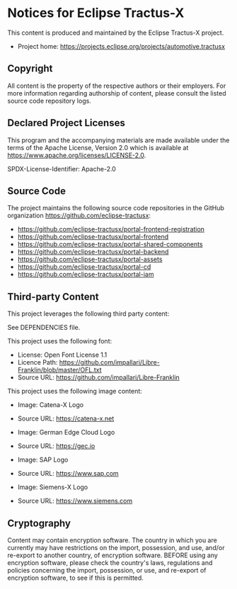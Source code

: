 # Notices for Eclipse Tractus-X

This content is produced and maintained by the Eclipse Tractus-X project.

- Project home: https://projects.eclipse.org/projects/automotive.tractusx

## Copyright

All content is the property of the respective authors or their employers. For
more information regarding authorship of content, please consult the listed
source code repository logs.

## Declared Project Licenses

This program and the accompanying materials are made available under the terms
of the Apache License, Version 2.0 which is available at
https://www.apache.org/licenses/LICENSE-2.0.

SPDX-License-Identifier: Apache-2.0

## Source Code

The project maintains the following source code repositories in the GitHub organization https://github.com/eclipse-tractusx:

- https://github.com/eclipse-tractusx/portal-frontend-registration
- https://github.com/eclipse-tractusx/portal-frontend
- https://github.com/eclipse-tractusx/portal-shared-components
- https://github.com/eclipse-tractusx/portal-backend
- https://github.com/eclipse-tractusx/portal-assets
- https://github.com/eclipse-tractusx/portal-cd
- https://github.com/eclipse-tractusx/portal-iam

## Third-party Content

This project leverages the following third party content:

See DEPENDENCIES file.

This project uses the following font:

- License: Open Font License 1.1
- Licence Path: https://github.com/impallari/Libre-Franklin/blob/master/OFL.txt
- Source URL: https://github.com/impallari/Libre-Franklin

This project uses the following image content:

- Image: Catena-X Logo
- Source URL: https://catena-x.net

- Image: German Edge Cloud Logo
- Source URL: https://gec.io

- Image: SAP Logo
- Source URL: https://www.sap.com

- Image: Siemens-X Logo
- Source URL: https://www.siemens.com

## Cryptography

Content may contain encryption software. The country in which you are currently
may have restrictions on the import, possession, and use, and/or re-export to
another country, of encryption software. BEFORE using any encryption software,
please check the country's laws, regulations and policies concerning the import,
possession, or use, and re-export of encryption software, to see if this is
permitted.
